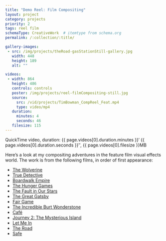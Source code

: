 ```yaml
---
title: "Demo Reel: Film Compositing"
layout: project
category: projects
priority: 2
tags: reel film
schemaType: CreativeWork  # itemtype from schema.org
permalink: /:collection/:title/

gallery-images:
 - src: /img/projects/theRoad-gasStationStill-gallery.jpg
   width: 448
   height: 189
   alt: ""

videos:
 - width: 864
   height: 486
   controls: controls
   poster: /img/projects/reel-filmCompositing-still.jpg
   source:
     src: /vid/projects/TimBowman_CompReel_Feat.mp4
     type: video/mp4
   duration:
     minutes: 4
     seconds: 46
   filesize: 115
---
```


<p class="subhead">QuickTime video, duration: {{ page.videos[0].duration.minutes }}&prime; {{ page.videos[0].duration.seconds }}&Prime;, {{ page.videos[0].filesize }}MB</p>
<meta itemprop="duration" content="T{{ page.videos[0].duration.minutes }}M{{ page.videos[0].duration.seconds }}S" />

Here’s a look at my compositing adventures in the feature film visual effects world. The work is from the following films, in order of first appearance:

- [The Wolverine](http://www.imdb.com/title/tt1430132/)
- [True Detective](http://www.imdb.com/title/tt2356777/)
- [Boardwalk Empire](http://www.imdb.com/title/tt0979432/)
- [The Hunger Games](http://www.imdb.com/title/tt1392170/)
- [The Fault in Our Stars](http://www.imdb.com/title/tt2582846/)
- [The Great Gatsby](http://www.imdb.com/title/tt1343092/)
- [Fair Game](http://www.imdb.com/title/tt0977855/)
- [The Incredible Burt Wonderstone](http://www.imdb.com/title/tt0790628/)
- [Caf&eacute;](http://www.imdb.com/title/tt1436572/)
- [Journey 2: The Mysterious Island](http://www.imdb.com/title/tt1397514/)
- [Let Me In](http://www.imdb.com/title/tt1228987/)
- [The Road](http://www.imdb.com/title/tt0898367/)
- [Safe](http://www.imdb.com/title/tt1656190/)
